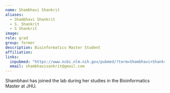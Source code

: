 ```yaml
---
name: Shambhavi Shankrit
aliases:
  - Shambhavi Shankrit
  - S. Shankrit
  - S Shankrit
image: 
role: grad
group: former
description: Bioinformatics Master Student
affiliation: 
links:
  inpubmed: "https://www.ncbi.nlm.nih.gov/pubmed/?term=Shambhavi+Shankrit"
  email: shambhavisankrit@gmail.com
---
```


Shambhavi has joined the lab during her studies in the Bioinformatics Master at JHU.
